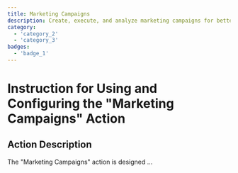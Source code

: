 ```yaml
---
title: Marketing Campaigns
description: Create, execute, and analyze marketing campaigns for better ROI.
category: 
  - 'category_2'
  - 'category_3'
badges: 
  - 'badge_1'
---
```

# Instruction for Using and Configuring the "Marketing Campaigns" Action

## Action Description

The "Marketing Campaigns" action is designed ...

